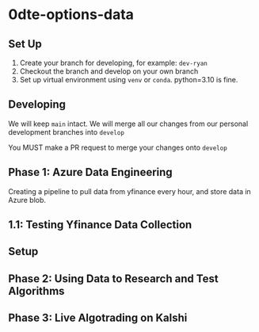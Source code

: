 # 0dte-options-data

## Set Up
1. Create your branch for developing, for example: `dev-ryan`
2. Checkout the branch and develop on your own branch
3. Set up virtual environment using `venv` or `conda`. python=3.10 is fine.

## Developing
We will keep `main` intact. We will merge all our changes from our personal development branches into `develop`

You MUST make a PR request to merge your changes onto `develop`

## Phase 1: Azure Data Engineering

Creating a pipeline to pull data from yfinance every hour, and store data in Azure blob. 

## 1.1: Testing Yfinance Data Collection

## Setup 

## Phase 2: Using Data to Research and Test Algorithms

## Phase 3: Live Algotrading on Kalshi